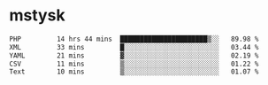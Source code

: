 # mstysk

<!--START_SECTION:waka-->

```txt
PHP         14 hrs 44 mins  ██████████████████████▒░░   89.98 %
XML         33 mins         █░░░░░░░░░░░░░░░░░░░░░░░░   03.44 %
YAML        21 mins         ▓░░░░░░░░░░░░░░░░░░░░░░░░   02.19 %
CSV         11 mins         ▒░░░░░░░░░░░░░░░░░░░░░░░░   01.22 %
Text        10 mins         ▒░░░░░░░░░░░░░░░░░░░░░░░░   01.07 %
```

<!--END_SECTION:waka-->
